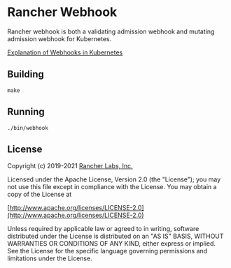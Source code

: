 Rancher Webhook
========
 Rancher webhook is both a validating admission webhook and mutating admission webhook for Kubernetes. 


[Explanation of Webhooks in Kubernetes](
https://kubernetes.io/docs/reference/access-authn-authz/extensible-admission-controllers/)


## Building

`make`

## Running

`./bin/webhook`

## License
Copyright (c) 2019-2021 [Rancher Labs, Inc.](http://rancher.com)

Licensed under the Apache License, Version 2.0 (the "License");
you may not use this file except in compliance with the License.
You may obtain a copy of the License at

[http://www.apache.org/licenses/LICENSE-2.0](http://www.apache.org/licenses/LICENSE-2.0)

Unless required by applicable law or agreed to in writing, software
distributed under the License is distributed on an "AS IS" BASIS,
WITHOUT WARRANTIES OR CONDITIONS OF ANY KIND, either express or implied.
See the License for the specific language governing permissions and
limitations under the License.
